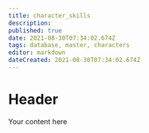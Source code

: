 ```yaml
---
title: character_skills
description: 
published: true
date: 2021-08-30T07:34:02.674Z
tags: database, master, characters
editor: markdown
dateCreated: 2021-08-30T07:34:02.674Z
---
```


# Header
Your content here